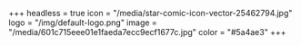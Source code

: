 +++
headless = true
icon = "/media/star-comic-icon-vector-25462794.jpg"
logo = "/img/default-logo.png"
image = "/media/601c715eee01e1faeda7ecc9ecf1677c.jpg"
color = "#5a4ae3"
+++

